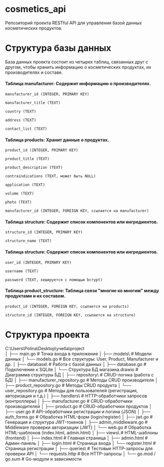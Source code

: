 # cosmetics_api
Pепозиторий проекта RESTful API для управления базой данных косметических продуктов. 
# Cтруктура базы данных
База данных проекта состоит из четырех таблиц, связанных друг с другом, чтобы хранить информацию о косметических продуктах, их производителях и составе.

#### Таблица manufacturer: Содержит информацию о производителях.

    manufacturer_id (INTEGER, PRIMARY KEY)

    manufacturer_title (TEXT)

    country (TEXT)

    address (TEXT)

    contact_list (TEXT)

#### Таблица products: Хранит данные о продуктах.

    product_id (INTEGER, PRIMARY KEY)

    product_title (TEXT)

    product_description (TEXT)

    contraindications (TEXT, может быть NULL)

    application (TEXT)

    volume (TEXT)

    photo (TEXT)

    manufacturer_id (INTEGER, FOREIGN KEY, ссылается на manufacturer)

#### Таблица structure: Содержит список компонентов или ингредиентов.

    structure_id (INTEGER, PRIMARY KEY)

    structure_name (TEXT)

#### Таблица structure: Содержит список компонентов или ингредиентов.

    user_id (INTEGER, PRIMARY KEY)

    username (TEXT)

    password (TEXT, хешируется с помощью bcrypt)

#### Таблица product_structure: Таблица связи "многие ко многим" между продуктами и их составом.

    product_id (INTEGER, FOREIGN KEY, ссылается на products)

    structure_id (INTEGER, FOREIGN KEY, ссылается на structure)

# Cтруктура проекта
C:\Users\Polina\Desktop\учеба\project\
│
├── main.go                              # Точка входа в приложение
│
├── models\                              # Модели данных
│   └── models.go                        # Все структуры: User, Product, Manufacturer и др.
│
├── database\                            # Работа с базой данных
│   ├── database.go                      # Подключение к SQLite
│   └── Структура БД магазина.drawio     # Диаграмма структуры БД
│
├── repository\                          # CRUD-логика (работа с БД)
│   ├── manufacturer_repository.go       # Методы CRUD производителя
│   ├── product_repository.go            # Методы CRUD продукта
│   └── user_repository.go               # Методы для пользователей (регистрация, авторизация и т.д.)
│
├── handlers\                            # HTTP-обработчики запросов (контроллеры)
│   ├── manufacturer.go                  # CRUD-обработчики производителей
│   ├── product.go                       # CRUD-обработчики продуктов
│   ├── user.go                          # API-обработчики регистрации и логина (JSON)
│   ├── auth_forms.go                    # Обработка HTML-форм (login/register)
│   ├── jwt.go                           # Генерация и структура JWT-токенов
│   ├── admin_middleware.go              # Middleware проверки авторизации (JWT)
│   └── web.go                           # Обработка HTML-шаблонов (index.html, admin.html)
│
├── views\                               # HTML-шаблоны (frontend)
│   ├── index.html                       # Главная страница
│   ├── admin.html                       # Админ-панель
│   ├── login.html                       # Страница входа
│   └── register.html                    # Страница регистрации
│
├── queries\                             # Тестовые HTTP-запросы для проверки API
│   └── requests.http                    # Все HTTP-запросы
│
└── go.mod / go.sum                      # Go-модули и зависимости

